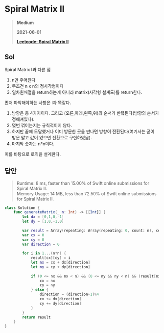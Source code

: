 # Spiral Matrix II
> **Medium**
>
> **2021-08-01**
>
> **[Leetcode: Spiral Matrix II](https://leetcode.com/problems/spiral-matrix-ii/)**


## Sol
Spiral Matrix I과 다른 점
1. n만 주어진다
2. 무조건 n x n의 정사각형이다
3. 일차원배열을 return하는게 아니라 matrix(사각형 설계도)를 return한다.

먼저 파악해야하는 사항은 I과 똑같다.
1. 방향은 총 4가지이다. 그리고 (오른,아래,왼쪽,위)의 순서가 반복된다(방향의 순서가 정해져있다).
2. 몇번 꺾이는지는 규칙적이지 않다.
3. 하지만 끝에 도달했거나 이미 방문한 곳을 만나면 방향이 전환된다(여기서는 굳이 방문 말고 값이 있으면 전환으로 구현하였음).
4. 마지막 숫자는 n*n이다.

이를 바탕으로 로직을 설계한다.

## 답안
> Runtime: 8 ms, faster than 15.00% of Swift online submissions for Spiral Matrix II.  
> Memory Usage: 14 MB, less than 72.50% of Swift online submissions for Spiral Matrix II.
```swift
class Solution {
    func generateMatrix(_ n: Int) -> [[Int]] {
        let dx = [0,1,0,-1]
        let dy = [1,0,-1,0]
        
        var result = Array(repeating: Array(repeating: 0, count: n), count: n)
        var cx = 0
        var cy = 0
        var direction = 0
        
        for i in 1...(n*n) {
            result[cx][cy] = i
            let nx = cx + dx[direction]
            let ny = cy + dy[direction]
            
            if (0 <= nx && nx < n) && (0 <= ny && ny < n) && (result[nx][ny] == 0) {
                cx = nx
                cy = ny
            } else {
                direction = (direction+1)%4
                cx += dx[direction]
                cy += dy[direction]
            }
        }
        return result
    }
}
```